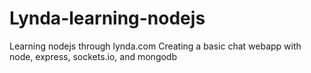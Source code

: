 # Lynda-learning-nodejs
Learning nodejs through lynda.com
Creating a basic chat webapp with node, express, sockets.io, and mongodb